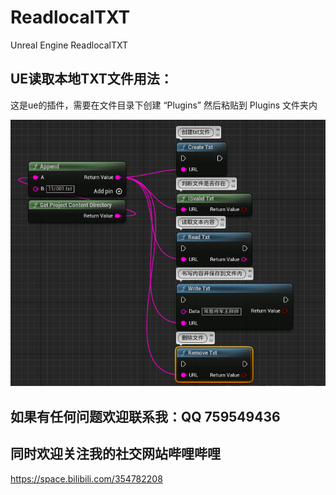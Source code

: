 # ReadlocalTXT
Unreal Engine ReadlocalTXT

## UE读取本地TXT文件用法：
这是ue的插件，需要在文件目录下创建 “Plugins”
然后粘贴到 Plugins 文件夹内 

![image](https://raw.githubusercontent.com/FatsWang/ReadlocalTXT/main/RendmeData/data.png)
## 如果有任何问题欢迎联系我：QQ 759549436
## 同时欢迎关注我的社交网站哔哩哔哩
https://space.bilibili.com/354782208
